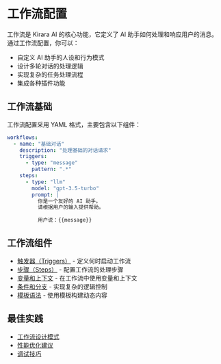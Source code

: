 # 工作流配置

工作流是 Kirara AI 的核心功能，它定义了 AI 助手如何处理和响应用户的消息。通过工作流配置，你可以：

- 自定义 AI 助手的人设和行为模式
- 设计多轮对话的处理逻辑
- 实现复杂的任务处理流程
- 集成各种插件功能

## 工作流基础

工作流配置采用 YAML 格式，主要包含以下组件：

```yaml
workflows:
  - name: "基础对话"
    description: "处理基础的对话请求"
    triggers:
      - type: "message"
        pattern: ".*"
    steps:
      - type: "llm"
        model: "gpt-3.5-turbo"
        prompt: |
          你是一个友好的 AI 助手。
          请根据用户的输入提供帮助。
          
          用户说：{{message}}
```

## 工作流组件

- [触发器（Triggers）](./triggers) - 定义何时启动工作流
- [步骤（Steps）](./steps) - 配置工作流的处理步骤
- [变量和上下文](./context) - 在工作流中使用变量和上下文
- [条件和分支](./conditions) - 实现复杂的逻辑控制
- [模板语法](./template) - 使用模板构建动态内容

## 最佳实践

- [工作流设计模式](./patterns)
- [性能优化建议](./performance)
- [调试技巧](./debugging) 